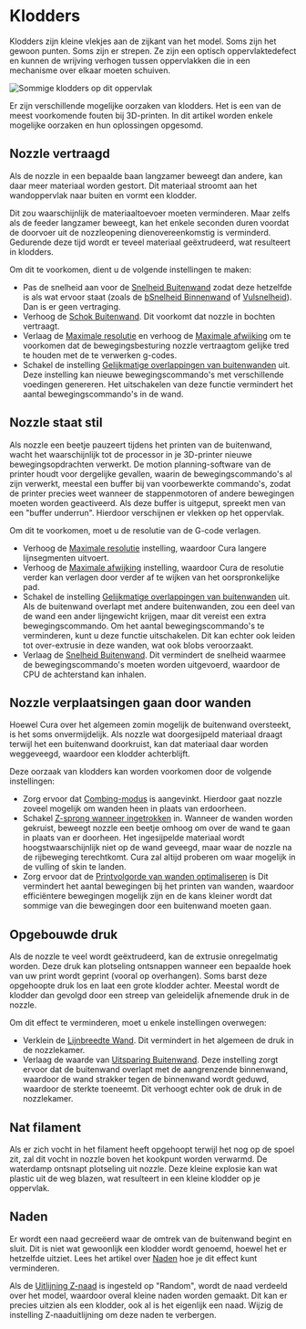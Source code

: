 Klodders
====
Klodders zijn kleine vlekjes aan de zijkant van het model. Soms zijn het gewoon punten. Soms zijn er strepen. Ze zijn een optisch oppervlaktedefect en kunnen de wrijving verhogen tussen oppervlakken die in een mechanisme over elkaar moeten schuiven.

![Sommige klodders op dit oppervlak](../../../articles/images/blobs.jpg)

Er zijn verschillende mogelijke oorzaken van klodders. Het is een van de meest voorkomende fouten bij 3D-printen. In dit artikel worden enkele mogelijke oorzaken en hun oplossingen opgesomd.

Nozzle vertraagd
----
Als de nozzle in een bepaalde baan langzamer beweegt dan andere, kan daar meer materiaal worden gestort. Dit materiaal stroomt aan het wandoppervlak naar buiten en vormt een klodder.

Dit zou waarschijnlijk de materiaaltoevoer moeten verminderen. Maar zelfs als de feeder langzamer beweegt, kan het enkele seconden duren voordat de doorvoer uit de nozzleopening dienovereenkomstig is verminderd. Gedurende deze tijd wordt er teveel materiaal geëxtrudeerd, wat resulteert in klodders.

Om dit te voorkomen, dient u de volgende instellingen te maken:
* Pas de snelheid aan voor de [Snelheid Buitenwand](../speed/speed_wall_0.md) zodat deze hetzelfde is als wat ervoor staat (zoals de [bSnelheid Binnenwand](../speed/speed_wall_x.md) of [Vulsnelheid](../speed/speed_infill.md)). Dan is er geen vertraging.
* Verhoog de [Schok Buitenwand](../speed/jerk_wall_0.md). Dit voorkomt dat nozzle in bochten vertraagt.
* Verlaag de [Maximale resolutie](../meshfix/meshfix_maximum_resolution.md) en verhoog de [Maximale afwijking](../meshfix/meshfix_maximum_deviation.md) om te voorkomen dat de bewegingsbesturing nozzle vertraagt ​​om gelijke tred te houden met de te verwerken g-codes.
* Schakel de instelling [Gelijkmatige overlappingen van buitenwanden](../shell/travel_compensate_overlapping_walls_0_enabled.md) uit. Deze instelling kan nieuwe bewegingscommando's met verschillende voedingen genereren. Het uitschakelen van deze functie vermindert het aantal bewegingscommando's in de wand.

Nozzle staat stil
----
Als nozzle een beetje pauzeert tijdens het printen van de buitenwand, wacht het waarschijnlijk tot de processor in je 3D-printer nieuwe bewegingsopdrachten verwerkt. De motion planning-software van de printer houdt voor dergelijke gevallen, waarin de bewegingscommando's al zijn verwerkt, meestal een buffer bij van voorbewerkte commando's, zodat de printer precies weet wanneer de stappenmotoren of andere bewegingen moeten worden geactiveerd. Als deze buffer is uitgeput, spreekt men van een "buffer underrun". Hierdoor verschijnen er vlekken op het oppervlak.

Om dit te voorkomen, moet u de resolutie van de G-code verlagen.
* Verhoog de [Maximale resolutie](../meshfix/meshfix_maximum_resolution.md) instelling, waardoor Cura langere lijnsegmenten uitvoert.
* Verhoog de [Maximale afwijking](../meshfix/meshfix_maximum_deviation.md) instelling, waardoor Cura de resolutie verder kan verlagen door verder af te wijken van het oorspronkelijke pad.
* Schakel de instelling [Gelijkmatige overlappingen van buitenwanden](../shell/travel_compensate_overlapping_walls_0_enabled.md) uit. Als de buitenwand overlapt met andere buitenwanden, zou een deel van de wand een ander lijngewicht krijgen, maar dit vereist een extra bewegingscommando. Om het aantal bewegingscommando's te verminderen, kunt u deze functie uitschakelen. Dit kan echter ook leiden tot over-extrusie in deze wanden, wat ook blobs veroorzaakt.
* Verlaag de [Snelheid Buitenwand](../speed/speed_wall_0.md). Dit vermindert de snelheid waarmee de bewegingscommando's moeten worden uitgevoerd, waardoor de CPU de achterstand kan inhalen.

Nozzle verplaatsingen gaan door wanden
----
Hoewel Cura over het algemeen zomin mogelijk de buitenwand oversteekt, is het soms onvermijdelijk. Als nozzle wat doorgesijpeld materiaal draagt ​​terwijl het een buitenwand doorkruist, kan dat materiaal daar worden weggeveegd, waardoor een klodder achterblijft.

Deze oorzaak van klodders kan worden voorkomen door de volgende instellingen:
* Zorg ervoor dat [Combing-modus](../travel/retraction_combing.md) is aangevinkt. Hierdoor gaat nozzle zoveel mogelijk om wanden heen in plaats van erdoorheen.
* Schakel [Z-sprong wanneer ingetrokken](../travel/retraction_hop_enabled.md) in. Wanneer de wanden worden gekruist, beweegt nozzle een beetje omhoog om over de wand te gaan in plaats van er doorheen. Het ingesijpelde materiaal wordt hoogstwaarschijnlijk niet op de wand geveegd, maar waar de nozzle na de rijbeweging terechtkomt. Cura zal altijd proberen om waar mogelijk in de vulling of skin te landen.
* Zorg ervoor dat de [Printvolgorde van wanden optimaliseren](../shell/optimize_wall_printing_order.md) is Dit vermindert het aantal bewegingen bij het printen van wanden, waardoor efficiëntere bewegingen mogelijk zijn en de kans kleiner wordt dat sommige van die bewegingen door een buitenwand moeten gaan.

Opgebouwde druk
----
Als de nozzle te veel wordt geëxtrudeerd, kan de extrusie onregelmatig worden. Deze druk kan plotseling ontsnappen wanneer een bepaalde hoek van uw print wordt geprint (vooral op overhangen). Soms barst deze opgehoopte druk los en laat een grote klodder achter. Meestal wordt de klodder dan gevolgd door een streep van geleidelijk afnemende druk in de nozzle.

Om dit effect te verminderen, moet u enkele instellingen overwegen:
* Verklein de [Lijnbreedte Wand](../resolution/wall_line_width.md). Dit vermindert in het algemeen de druk in de nozzlekamer.
* Verlaag de waarde van [Uitsparing Buitenwand](../shell/wall_0_inset.md). Deze instelling zorgt ervoor dat de buitenwand overlapt met de aangrenzende binnenwand, waardoor de wand strakker tegen de binnenwand wordt geduwd, waardoor de sterkte toeneemt. Dit verhoogt echter ook de druk in de nozzlekamer.

Nat filament
----
Als er zich vocht in het filament heeft opgehoopt terwijl het nog op de spoel zit, zal dit vocht in nozzle boven het kookpunt worden verwarmd. De waterdamp ontsnapt plotseling uit nozzle. Deze kleine explosie kan wat plastic uit de weg blazen, wat resulteert in een kleine klodder op je oppervlak.

Naden
----
Er wordt een naad gecreëerd waar de omtrek van de buitenwand begint en sluit. Dit is niet wat gewoonlijk een klodder wordt genoemd, hoewel het er hetzelfde uitziet. Lees het artikel over [Naden](seam.md) hoe je dit effect kunt verminderen.

Als de [Uitlijning Z-naad](../shell/z_seam_type.md) is ingesteld op "Random", wordt de naad verdeeld over het model, waardoor overal kleine naden worden gemaakt. Dit kan er precies uitzien als een klodder, ook al is het eigenlijk een naad. Wijzig de instelling Z-naaduitlijning om deze naden te verbergen.